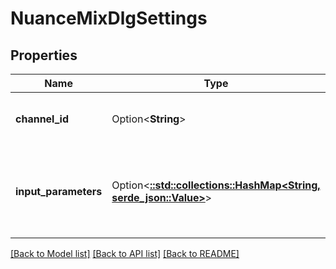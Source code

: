 # NuanceMixDlgSettings

## Properties

Name | Type | Description | Notes
------------ | ------------- | ------------- | -------------
**channel_id** | Option<**String**> | The Nuance channel ID to use when launching the Nuance bot, which must one of the code names of the bot's registered input channels. | [optional]
**input_parameters** | Option<[**::std::collections::HashMap<String, serde_json::Value>**](serde_json::Value.md)> | Name/value pairs of input variables to be sent to the Nuance bot. The values must be in the appropriate format for the variable's type (see https://docs.mix.nuance.com/dialog-grpc/v1/#simple-variable-types for help) | [optional]

[[Back to Model list]](../README.md#documentation-for-models) [[Back to API list]](../README.md#documentation-for-api-endpoints) [[Back to README]](../README.md)


